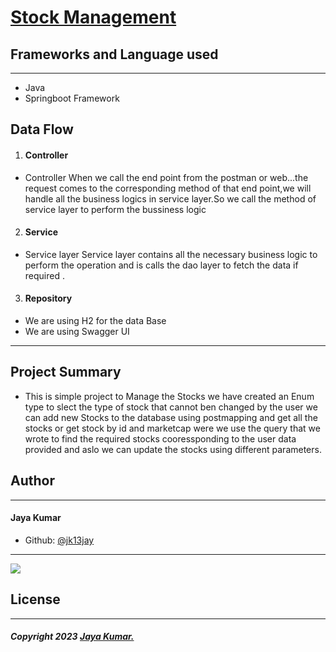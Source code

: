   # [Stock Management]()

## Frameworks and Language used
___
* Java
* Springboot Framework 

## Data Flow
1. #### Controller
* Controller When we call the end point from the postman or web...the request comes to the corresponding method of that end point,we will handle all the business logics in service layer.So we call the method of service layer to perform the bussiness logic

2. #### Service
* Service layer Service layer contains all the necessary business logic to perform the operation and is calls the dao layer to fetch the data if required .

3. #### Repository
* We are using H2 for the data Base
* We are using Swagger UI

___

## Project Summary

* This is simple project to Manage the Stocks we have created an Enum type to slect the type of stock that cannot ben changed by the user we can add new Stocks to the database using postmapping and get all the stocks or get stock by id and marketcap were we use the  query that we wrote to find the required stocks cooressponding to the user data provided and aslo we can update the stocks using different parameters.

## Author
___
 #### Jaya Kumar

 
 * Github: [@jk13jay]()

___



 ![](https://images.app.goo.gl/QUZv5TVJvov1H8x5A)

 ## License
 ___
 ##### Copyright 2023 [Jaya Kumar.]()
  




